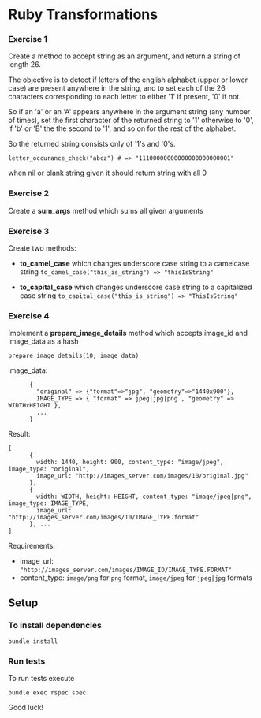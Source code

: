 # Ruby Transformations

### Exercise 1

Create a method to accept string as an argument, and return a string of length 26.

The objective is to detect if letters of the english alphabet (upper or lower case) are present anywhere in the string, and to set each of the 26 characters corresponding to each letter to either '1' if present, '0' if not.

So if an 'a' or an 'A' appears anywhere in the argument string (any number of times), set the first character of the returned string to '1' otherwise to '0', if 'b' or 'B' the the second to '1', and so on for the rest of the alphabet.

So the returned string consists only of '1's and '0's.

`letter_occurance_check("abcz") # => "11100000000000000000000001"`

when nil or blank string given it should return string with all 0

### Exercise 2

Create a **sum_args** method which sums all given arguments

### Exercise 3

Create two methods:
- **to_camel_case** which changes underscore case string  to a camelcase string `to_camel_case("this_is_string") => "thisIsString"`

- **to_capital_case** which changes underscore case string to a capitalized case string
`
to_capital_case("this_is_string") => "ThisIsString"
`


### Exercise 4

Implement a **prepare_image_details** method which accepts image_id and image_data as a hash

`prepare_image_details(10, image_data)`

image_data:

```
      {
        "original" => {"format"=>"jpg", "geometry"=>"1440x900"},
        IMAGE_TYPE => { "format" => jpeg|jpg|png , "geometry" => WIDTHxHEIGHT },
        ...
      }

```

Result:

```
[
      {
        width: 1440, height: 900, content_type: "image/jpeg", image_type: "original",
        image_url: "http://images_server.com/images/10/original.jpg"
      },
      {
        width: WIDTH, height: HEIGHT, content_type: "image/jpeg|png", image_type: IMAGE_TYPE,
        image_url: "http://images_server.com/images/10/IMAGE_TYPE.format"
      }, ...
]

```

Requirements:
- image_url: `"http://images_server.com/images/IMAGE_ID/IMAGE_TYPE.FORMAT"`
- content_type: `image/png` for `png` format, `image/jpeg` for `jpeg|jpg` formats



## Setup

### To install dependencies

    bundle install

### Run tests

To run tests execute

    bundle exec rspec spec

Good luck!
